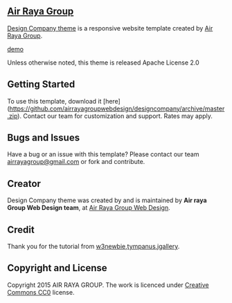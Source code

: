 ## [Air Raya Group](http://webdesign.airrayagroup.com/)

[Design Company theme](http://www.yourfreebies.org/designcompany) is a responsive website template created by [Air Raya Group](http://webdesign.airrayagroup.com/).

[demo](http://www.yourfreebies.org/designcompany) 

Unless otherwise noted, this theme is released Apache License 2.0

## Getting Started

To use this template, download it [here] (https://github.com/airrayagroupwebdesign/designcompany/archive/master.zip). Contact our team for customization and support. Rates may apply.

## Bugs and Issues

Have a bug or an issue with this template? Please contact our team airrayagroup@gmail.com or fork and contribute.

## Creator

Design Company theme was created by and is maintained by **Air raya Group Web Design team**, at [Air Raya Group Web Design](http://webdesign.airrayagroup.com/).

## Credit
Thank you for the tutorial from [w3newbie](http://www.w3newbie.com/),[tympanus](https://github.com/codrops/Blueprint-QuotesRotator),[jgallery](http://jgallery.jakubkowalczyk.pl/).


## Copyright and License

Copyright 2015 AIR RAYA GROUP. The work is licenced under [ Creative Commons CC0](https://github.com/airrayagroupwebdesign/designcompany/blob/master/LICENSE) license.
